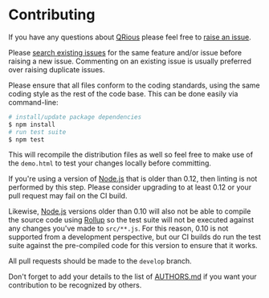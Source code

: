 # Contributing

If you have any questions about [QRious](https://github.com/neocotic/qrious) please feel free to
[raise an issue](https://github.com/neocotic/qrious/issues/new).

Please [search existing issues](https://github.com/neocotic/qrious/issues) for the same feature and/or issue before
raising a new issue. Commenting on an existing issue is usually preferred over raising duplicate issues.

Please ensure that all files conform to the coding standards, using the same coding style as the rest of the code base.
This can be done easily via command-line:

``` bash
# install/update package dependencies
$ npm install
# run test suite
$ npm test
```

This will recompile the distribution files as well so feel free to make use of the `demo.html` to test your changes
locally before committing.

If you're using a version of [Node.js](https://nodejs.org) that is older than 0.12, then linting is not performed by
this step. Please consider upgrading to at least 0.12 or your pull request may fail on the CI build.

Likewise, [Node.js](https://nodejs.org) versions older than 0.10 will also not be able to compile the source code using
[Rollup](http://rollupjs.org) so the test suite will not be executed against any changes you've made to `src/**.js`. For
this reason, 0.10 is not supported from a development perspective, but our CI builds do run the test suite against the
pre-compiled code for this version to ensure that it works.

All pull requests should be made to the `develop` branch.

Don't forget to add your details to the list of [AUTHORS.md](https://github.com/neocotic/qrious/blob/master/AUTHORS.md)
if you want your contribution to be recognized by others.
